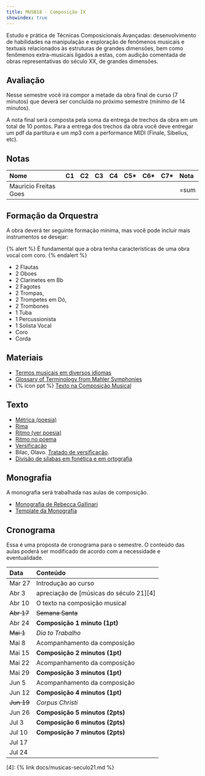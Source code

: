 ```yaml
---
title: MUSB18 - Composição IX
showindex: true
---
```


Estudo e prática de Técnicas Composicionais Avançadas: desenvolvimento de
habilidades na manipulação e exploração de fenômenos musicais e textuais
relacionados às estruturas de grandes dimensões, bem como fenômenos
extra-musicais ligados a estas, com audição comentada de obras representativas
do século XX, de grandes dimensões.


## Avaliação

Nesse semestre você irá compor a metade da obra final de curso (7 minutos) que
deverá ser concluída no próximo semestre (mínimo de 14 minutos).

A nota final será composta pela soma da entrega de trechos da obra em um total
de 10 pontos. Para a entrega dos trechos da obra você deve entregar um pdf da
partitura e um mp3 com a performance MIDI (Finale, Sibelius, etc).

## Notas

| Nome                  | C1 | C2 | C3 | C4 | C5* | C6* | C7* | Nota |
|:----------------------|:---|:---|:---|:---|:----|:----|:----|:-----|
| Mauricio Freitas Goes |    |    |    |    |     |     |     | =sum |


## Formação da Orquestra

A obra deverá ter seguinte formação mínima, mas você pode incluir mais
instrumentos se desejar:

{% alert %}
É fundamental que a obra tenha características de uma obra vocal com coro.
{% endalert %}

- 2 Flautas
- 2 Oboes
- 2 Clarinetes em Bb
- 2 Fagotes
- 2 Trompas,
- 2 Trompetes em Dó,
- 2 Trombones
- 1 Tuba
- 1 Percussionista
- 1 Solista Vocal
- Coro
- Corda

## Materiais

- [Termos musicais em diversos idiomas](https://web.library.yale.edu/cataloging/music/instname)
- [Glossary of Terminology from Mahler Symphonies](https://www.orchestralibrary.com/reftables/mahler2gloss.html)
- {% icon ppt %} [Texto na Composição Musical][1]

## Texto

- [Métrica (poesia)](http://pt.wikipedia.org/wiki/Métrica_(poesia))
- [Rima](http://pt.wikipedia.org/wiki/Rima)
- [Ritmo (ver poesia)](http://pt.wikipedia.org/wiki/Ritmo)
- [Ritmo no poema](http://pt.wikipedia.org/wiki/Ritmo_no_poema)
- [Versificação](http://pt.wikipedia.org/wiki/Versificação)
- Bilac, Olavo. [Tratado de versificação](https://digital.bbm.usp.br/handle/bbm/4711).
- [Divisão de sílabas em fonética e em ortografia](http://www.academia.org.br/artigos/divisao-de-silabas-em-fonetica-e-em-ortografia)


## Monografia

A monografia será trabalhada nas aulas de composição.

- [Monografia de Rebecca Gallinari][2]
- [Template da Monografia][3]

[1]: https://www.dropbox.com/scl/fi/aevwl2jh6aimkzmxs5ugd/Texto-na-Composi-o-Musical.pptx?rlkey=o8u8tdb3jzjiqg3oirjt9kcxl&dl=1
[2]: https://www.dropbox.com/scl/fi/lbpj842lhc2ey07k1q7t8/Monografia-Rebecca.pdf?rlkey=5b6tryax26t4z05rfvkuts564&dl=1
[3]: https://www.dropbox.com/scl/fi/cukc9f0wd7m5l058yghf8/Modelo-Monografia.docx?rlkey=ic6kdowopx8pbxzle9v89gpjz&dl=1


## Cronograma

Essa é uma proposta de cronograma para o semestre. O conteúdo das aulas poderá
ser modificado de acordo com a necessidade e eventualidade.

| Data       | Conteúdo                                |
|:-----------|:----------------------------------------|
| Mar 27     | Introdução ao curso                     |
| Abr 3      | apreciação de [músicas do século 21][4] |
| Abr 10     | O texto na composição musical           |
| ~~Abr 17~~ | ~~Semana Santa~~                        |
| Abr 24     | **Composição 1 minuto (1pt)**           |
| ~~Mai 1~~  | *Dia to Trabalho*                       |
| Mai 8      | Acompanhamento da composição            |
| Mai 15     | **Composição 2 minutos (1pt)**          |
| Mai 22     | Acompanhamento da composição            |
| Mai 29     | **Composição 3 minutos (1pt)**          |
| Jun 5      | Acompanhamento da composição            |
| Jun 12     | **Composição 4 minutos (1pt)**          |
| ~~Jun 19~~ | *Corpus Christi*                        |
| Jun 26     | **Composição 5 minutos (2pts)**         |
| Jul 3      | **Composição 6 minutos (2pts)**         |
| Jul 10     | **Composição 7 minutos (2pts)**         |
| Jul 17     |                                         |
| Jul 24     |                                         |

[4]: {% link docs/musicas-seculo21.md %}
